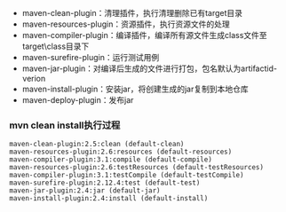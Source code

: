 * maven-clean-plugin：清理插件，执行清理删除已有target目录
* maven-resources-plugin：资源插件，执行资源文件的处理
* maven-compiler-plugin：编译插件，编译所有源文件生成class文件至target\class目录下 
* maven-surefire-plugin：运行测试用例
* maven-jar-plugin：对编译后生成的文件进行打包，包名默认为artifactid-verion
* maven-install-plugin：安装jar，将创建生成的jar复制到本地仓库
* maven-deploy-plugin：发布jar

### mvn clean install执行过程
    maven-clean-plugin:2.5:clean (default-clean)
    maven-resources-plugin:2.6:resources (default-resources)
    maven-compiler-plugin:3.1:compile (default-compile)
    maven-resources-plugin:2.6:testResources (default-testResources)
    maven-compiler-plugin:3.1:testCompile (default-testCompile)
    maven-surefire-plugin:2.12.4:test (default-test)
    maven-jar-plugin:2.4:jar (default-jar)
    maven-install-plugin:2.4:install (default-install)